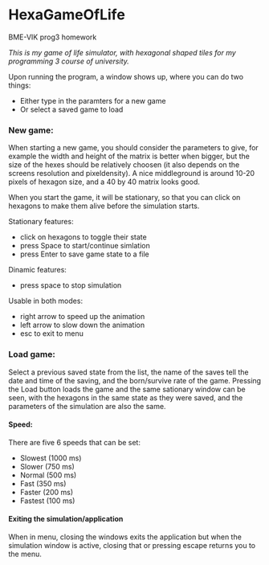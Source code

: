 # HexaGameOfLife
BME-VIK prog3 homework

*This is my game of life simulator, with hexagonal shaped tiles for my programming 3 course of university.*

Upon running the program, a window shows up, where you can do two things:
- Either type in the paramters for a new game
- Or select a saved game to load
### New game:
When starting a new game, you should consider the parameters to give,
for example the width and height of the matrix is better when bigger,
but the size of the hexes should be relatively choosen (it also depends on the screens resolution and pixeldensity).
A nice middleground is around 10-20 pixels of hexagon size, and a 40 by 40 matrix looks good.

When you start the game, it will be stationary, so that you can click on hexagons to make them alive before the simulation starts.

Stationary features:
* click on hexagons to toggle their state
* press Space to start/continue simlation
* press Enter to save game state to a file

Dinamic features:
* press space to stop simulation

Usable in both modes:
* right arrow to speed up the animation
* left arrow to slow down the animation
* esc to exit to menu
### Load game:
Select a previous saved state from the list, the name of the saves tell the date and time of the saving,
and the born/survive rate of the game.
Pressing the Load button loads the game and the same sationary window can be seen, with the hexagons in
the same state as they were saved, and the parameters of the simulation are also the same.
#### Speed:
There are five 6 speeds that can be set:

* Slowest   (1000 ms)
* Slower    (750 ms)
* Normal    (500 ms)
* Fast      (350 ms)
* Faster    (200 ms)
* Fastest   (100 ms)
#### Exiting the simulation/application
When in menu, closing the windows exits the application but when the simulation window is active, closing that or pressing escape returns you to the menu.

